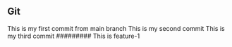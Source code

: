 ## Git
This is my first commit from main branch
This is my second commit
This is my third commit
#########
This is feature-1